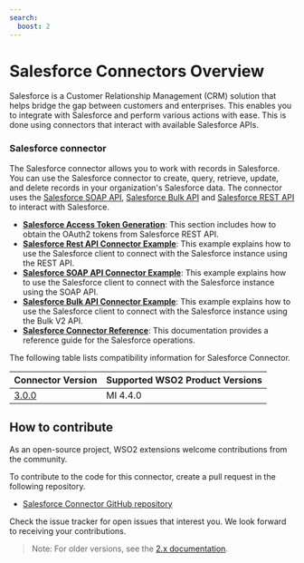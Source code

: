 ```yaml
---
search:
  boost: 2
---
```


# Salesforce Connectors Overview

Salesforce is a Customer Relationship Management (CRM) solution that helps bridge the gap between customers and enterprises. This enables you to integrate with Salesforce and perform various actions with ease. This is done using connectors that interact with available Salesforce APIs. 

### Salesforce connector

The Salesforce connector allows you to work with records in Salesforce. You can use the Salesforce connector to create, query, retrieve, update, and delete records in your organization's Salesforce data. The connector uses the [Salesforce SOAP API](http://www.salesforce.com/us/developer/docs/api/), [Salesforce Bulk API](https://developer.salesforce.com/docs/atlas.en-us.api_asynch.meta/api_asynch/api_asynch_introduction_how_bulk_api_works.htm/) and [Salesforce REST API](https://developer.salesforce.com/docs/atlas.en-us.api_rest.meta/api_rest/resources_list.htm) to interact with Salesforce.

* **[Salesforce Access Token Generation]({{base_path}}/reference/connectors/salesforce-connectors/3.x/sf-access-token-generation)**: This section includes how to obtain the OAuth2 tokens from Salesforce REST API.
* **[Salesforce Rest API Connector Example]({{base_path}}/reference/connectors/salesforce-connectors/3.x/sf-rest-connector-example/)**: This example explains how to use the Salesforce client to connect with the Salesforce instance using the REST API.
* **[Salesforce SOAP API Connector Example]({{base_path}}/reference/connectors/salesforce-connectors/3.x/sf-soap-connector-example/)**: This example explains how to use the Salesforce client to connect with the Salesforce instance using the SOAP API.
* **[Salesforce Bulk API Connector Example]({{base_path}}/reference/connectors/salesforce-connectors/3.x/sf-bulk-v2-connector-example.md/)**: This example explains how to use the Salesforce client to connect with the Salesforce instance using the Bulk V2 API.
* **[Salesforce Connector Reference]({{base_path}}/reference/connectors/salesforce-connectors/3.x/sf-rest-connector-config/)**: This documentation provides a reference guide for the Salesforce operations.
  
The following table lists compatibility information for Salesforce Connector.

| Connector Version                                                                    | Supported WSO2 Product Versions |
| ------------------------------------------------------------------------------------ | ------------------------------- |
| [3.0.0](https://github.com/wso2-extensions/esb-connector-salesforcerest/tree/v3.0.0) | MI 4.4.0                        |

## How to contribute

As an open-source project, WSO2 extensions welcome contributions from the community. 

To contribute to the code for this connector, create a pull request in the following repository. 

* [Salesforce Connector GitHub repository](https://github.com/wso2-extensions/esb-connector-salesforcerest) 

Check the issue tracker for open issues that interest you. We look forward to receiving your contributions.

> Note: For older versions, see the [2.x documentation]({{base_path}}/reference/connectors/salesforce-connectors/2.x/sf-connector-config/).

